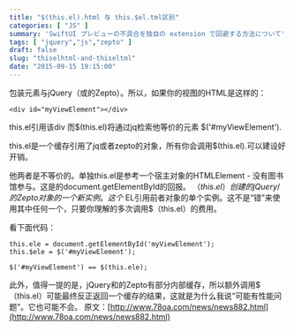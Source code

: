 ```yaml
---
title: "$(this.el).html 与 this.$el.tml区别"
categories: [ "JS" ]
summary: 'SwiftUI プレビューの不具合を独自の extension で回避する方法について'
tags: [ "jquery","js","zepto" ]
draft: false
slug: "thiselhtml-and-thiseltml"
date: "2015-09-15 19:15:00"
---
```


 包装元素与jQuery（或的Zepto）。所以，如果你的视图的HTML是这样的：

    <div id="myViewElement"></div>

 

this.el引用该div 而$(this.el)将通过jq检索他等价的元素 $('#myViewElement').

this.el是一个缓存引用了jq或者zepto的对象，所有你会调用$(this.el).可以建设好开销。


<!--more-->


他两者是不等价的。单独this.el是参考一个宿主对象的HTMLElement - 没有图书馆参与。这是的document.getElementById的回报。 $（this.el）创建的jQuery/的Zepto对象的一个​​新实例。这个$ EL引用前者对象的单个实例。这不是“错”来使用其中任何一个，只要你理解的多次调用$（this.el）的费用。

看下面代码：

    this.ele = document.getElementById('myViewElement');
    this.$ele = $('#myViewElement');
    
    $('#myViewElement') == $(this.ele);

 

此外，值得一提的是，jQuery和的Zepto有部分内部缓存，所以额外调用$（this.el）可能最终反正返回一个缓存的结果，这就是为什么我说“可能有性能问题”。它也可能不会。
原文：[http://www.78oa.com/news/news882.html](http://www.78oa.com/news/news882.html)
